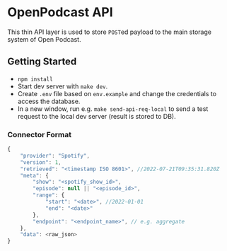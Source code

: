 # OpenPodcast API

This thin API layer is used to store `POST`ed payload to the main storage system of Open Podcast.

## Getting Started

- `npm install`
- Start dev server with `make dev`.
- Create `.env` file based on `env.example` and change the credentials to access the database.
- In a new window, run e.g. `make send-api-req-local` to send a test request to the local dev server (result is stored to DB).

### Connector Format

```javascript
{
    "provider": "Spotify",
    "version": 1,
    "retrieved": "<timestamp ISO 8601>", //2022-07-21T09:35:31.820Z
    "meta": {
        "show": "<spotify_show_id>",
        "episode": null || "<episode_id>",
        "range": {
            "start": "<date>", //2022-01-01
            "end": "<date>"
        },
        "endpoint": "<endpoint_name>", // e.g. aggregate
    },
    "data": <raw_json>
}
```
